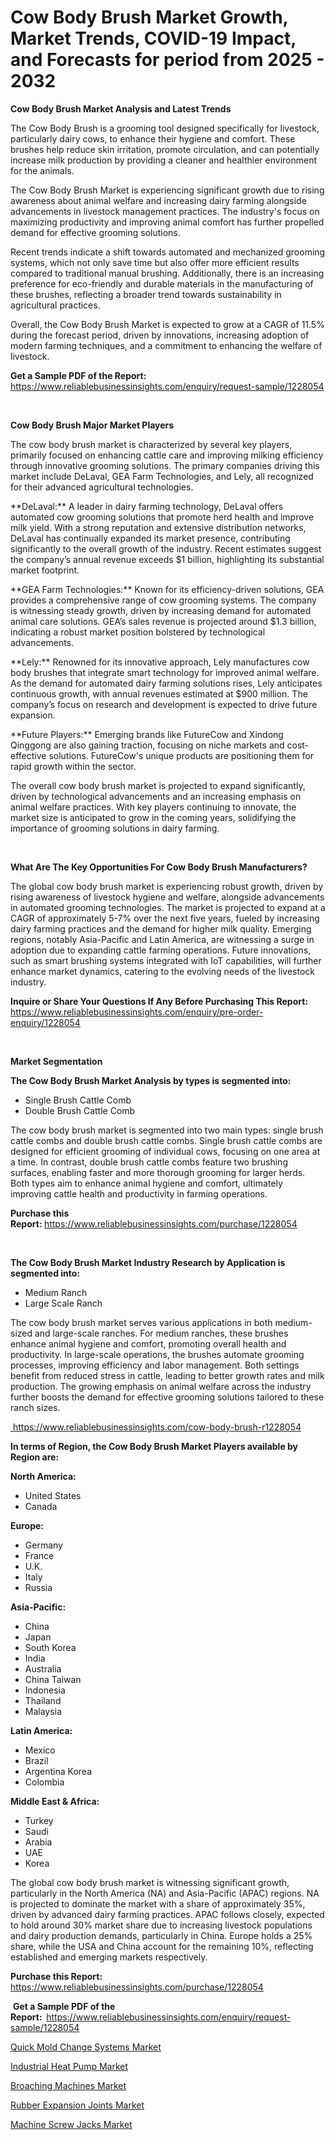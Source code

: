 <p><h1>Cow Body Brush Market Growth, Market Trends, COVID-19 Impact, and Forecasts for period from 2025 - 2032</h1></p><p><strong>Cow Body Brush Market Analysis and Latest Trends</strong></p>
<p><p>The Cow Body Brush is a grooming tool designed specifically for livestock, particularly dairy cows, to enhance their hygiene and comfort. These brushes help reduce skin irritation, promote circulation, and can potentially increase milk production by providing a cleaner and healthier environment for the animals. </p><p>The Cow Body Brush Market is experiencing significant growth due to rising awareness about animal welfare and increasing dairy farming alongside advancements in livestock management practices. The industry's focus on maximizing productivity and improving animal comfort has further propelled demand for effective grooming solutions. </p><p>Recent trends indicate a shift towards automated and mechanized grooming systems, which not only save time but also offer more efficient results compared to traditional manual brushing. Additionally, there is an increasing preference for eco-friendly and durable materials in the manufacturing of these brushes, reflecting a broader trend towards sustainability in agricultural practices. </p><p>Overall, the Cow Body Brush Market is expected to grow at a CAGR of 11.5% during the forecast period, driven by innovations, increasing adoption of modern farming techniques, and a commitment to enhancing the welfare of livestock.</p></p>
<p><strong>Get a Sample PDF of the Report:&nbsp;</strong> <a href="https://www.reliablebusinessinsights.com/enquiry/request-sample/1228054?utm_campaign=1847&utm_medium=2&utm_source=Github&utm_content=ia&utm_term=18022025&utm_id=cow-body-brush">https://www.reliablebusinessinsights.com/enquiry/request-sample/1228054</a></p>
<p>&nbsp;</p>
<p><strong>Cow Body Brush Major Market Players</strong></p>
<p><p>The cow body brush market is characterized by several key players, primarily focused on enhancing cattle care and improving milking efficiency through innovative grooming solutions. The primary companies driving this market include DeLaval, GEA Farm Technologies, and Lely, all recognized for their advanced agricultural technologies.</p><p>**DeLaval:** A leader in dairy farming technology, DeLaval offers automated cow grooming solutions that promote herd health and improve milk yield. With a strong reputation and extensive distribution networks, DeLaval has continually expanded its market presence, contributing significantly to the overall growth of the industry. Recent estimates suggest the company’s annual revenue exceeds $1 billion, highlighting its substantial market footprint.</p><p>**GEA Farm Technologies:** Known for its efficiency-driven solutions, GEA provides a comprehensive range of cow grooming systems. The company is witnessing steady growth, driven by increasing demand for automated animal care solutions. GEA’s sales revenue is projected around $1.3 billion, indicating a robust market position bolstered by technological advancements.</p><p>**Lely:** Renowned for its innovative approach, Lely manufactures cow body brushes that integrate smart technology for improved animal welfare. As the demand for automated dairy farming solutions rises, Lely anticipates continuous growth, with annual revenues estimated at $900 million. The company’s focus on research and development is expected to drive future expansion.</p><p>**Future Players:** Emerging brands like FutureCow and Xindong Qinggong are also gaining traction, focusing on niche markets and cost-effective solutions. FutureCow's unique products are positioning them for rapid growth within the sector.</p><p>The overall cow body brush market is projected to expand significantly, driven by technological advancements and an increasing emphasis on animal welfare practices. With key players continuing to innovate, the market size is anticipated to grow in the coming years, solidifying the importance of grooming solutions in dairy farming.</p></p>
<p>&nbsp;</p>
<p><strong>What Are The Key Opportunities For Cow Body Brush Manufacturers?</strong></p>
<p><p>The global cow body brush market is experiencing robust growth, driven by rising awareness of livestock hygiene and welfare, alongside advancements in automated grooming technologies. The market is projected to expand at a CAGR of approximately 5-7% over the next five years, fueled by increasing dairy farming practices and the demand for higher milk quality. Emerging regions, notably Asia-Pacific and Latin America, are witnessing a surge in adoption due to expanding cattle farming operations. Future innovations, such as smart brushing systems integrated with IoT capabilities, will further enhance market dynamics, catering to the evolving needs of the livestock industry.</p></p>
<p><strong>Inquire or Share Your Questions If Any Before Purchasing This Report:</strong> <a href="https://www.reliablebusinessinsights.com/enquiry/pre-order-enquiry/1228054?utm_campaign=1847&utm_medium=2&utm_source=Github&utm_content=ia&utm_term=18022025&utm_id=cow-body-brush">https://www.reliablebusinessinsights.com/enquiry/pre-order-enquiry/1228054</a></p>
<p>&nbsp;</p>
<p><strong>Market Segmentation</strong></p>
<p><strong>The Cow Body Brush Market Analysis by types is segmented into:</strong></p>
<p><ul><li>Single Brush Cattle Comb</li><li>Double Brush Cattle Comb</li></ul></p>
<p><p>The cow body brush market is segmented into two main types: single brush cattle combs and double brush cattle combs. Single brush cattle combs are designed for efficient grooming of individual cows, focusing on one area at a time. In contrast, double brush cattle combs feature two brushing surfaces, enabling faster and more thorough grooming for larger herds. Both types aim to enhance animal hygiene and comfort, ultimately improving cattle health and productivity in farming operations.</p></p>
<p><strong>Purchase this Report:&nbsp;</strong><a href="https://www.reliablebusinessinsights.com/purchase/1228054?utm_campaign=1847&utm_medium=2&utm_source=Github&utm_content=ia&utm_term=18022025&utm_id=cow-body-brush">https://www.reliablebusinessinsights.com/purchase/1228054</a></p>
<p>&nbsp;</p>
<p><strong>The Cow Body Brush Market Industry Research by Application is segmented into:</strong></p>
<p><ul><li>Medium Ranch</li><li>Large Scale Ranch</li></ul></p>
<p><p>The cow body brush market serves various applications in both medium-sized and large-scale ranches. For medium ranches, these brushes enhance animal hygiene and comfort, promoting overall health and productivity. In large-scale operations, the brushes automate grooming processes, improving efficiency and labor management. Both settings benefit from reduced stress in cattle, leading to better growth rates and milk production. The growing emphasis on animal welfare across the industry further boosts the demand for effective grooming solutions tailored to these ranch sizes.</p></p>
<p><a href="https://www.reliablebusinessinsights.com/cow-body-brush-r1228054?utm_campaign=1847&utm_medium=2&utm_source=Github&utm_content=ia&utm_term=18022025&utm_id=cow-body-brush">&nbsp;https://www.reliablebusinessinsights.com/cow-body-brush-r1228054</a></p>
<p><strong>In terms of Region, the Cow Body Brush Market Players available by Region are:</strong></p>
<p>
    <p> <strong> North America: </strong>
        <ul>
            <li>United States</li>
            <li>Canada</li>
        </ul>
        </p> 
    <p> <strong> Europe: </strong>
        <ul>
            <li>Germany</li>
            <li>France</li>
            <li>U.K.</li>
            <li>Italy</li>
            <li>Russia</li>
        </ul>
        </p> 
    <p> <strong> Asia-Pacific: </strong>
        <ul>
            <li>China</li>
            <li>Japan</li>
            <li>South Korea</li>
            <li>India</li>
            <li>Australia</li>
            <li>China Taiwan</li>
            <li>Indonesia</li>
            <li>Thailand</li>
            <li>Malaysia</li>
        </ul>
        </p> 
    <p> <strong> Latin America: </strong>
        <ul>
            <li>Mexico</li>
            <li>Brazil</li>
            <li>Argentina Korea</li>
            <li>Colombia</li>
        </ul>
        </p> 
    <p> <strong> Middle East & Africa: </strong>
        <ul>
            <li>Turkey</li>
            <li>Saudi</li>
            <li>Arabia</li>
            <li>UAE</li>
            <li>Korea</li>
        </ul>
    </p>
    </p>
<p><p>The global cow body brush market is witnessing significant growth, particularly in the North America (NA) and Asia-Pacific (APAC) regions. NA is projected to dominate the market with a share of approximately 35%, driven by advanced dairy farming practices. APAC follows closely, expected to hold around 30% market share due to increasing livestock populations and dairy production demands, particularly in China. Europe holds a 25% share, while the USA and China account for the remaining 10%, reflecting established and emerging markets respectively.</p></p>
<p><strong>Purchase this Report: </strong><a href="https://www.reliablebusinessinsights.com/purchase/1228054?utm_campaign=1847&utm_medium=2&utm_source=Github&utm_content=ia&utm_term=18022025&utm_id=cow-body-brush">https://www.reliablebusinessinsights.com/purchase/1228054</a></p>
<p>&nbsp;<strong>Get a Sample PDF of the Report:&nbsp;&nbsp;</strong><a href="https://www.reliablebusinessinsights.com/enquiry/request-sample/1228054?utm_campaign=1847&utm_medium=2&utm_source=Github&utm_content=ia&utm_term=18022025&utm_id=cow-body-brush">https://www.reliablebusinessinsights.com/enquiry/request-sample/1228054</a></p>
<p><strong></strong></p>
<p><p><a href="https://github.com/feeqahrndz/Market-Research-Report-List-1/blob/main/quick-mold-change-systems-market.md?utm_campaign=1847&utm_medium=2&utm_source=Github&utm_content=ia&utm_term=18022025&utm_id=cow-body-brush">Quick Mold Change Systems Market</a></p><p><a href="https://github.com/taxyevgwlle/Market-Research-Report-List-1/blob/main/industrial-heat-pump-market.md?utm_campaign=1847&utm_medium=2&utm_source=Github&utm_content=ia&utm_term=18022025&utm_id=cow-body-brush">Industrial Heat Pump Market</a></p><p><a href="https://github.com/shrebasokib/Market-Research-Report-List-1/blob/main/broaching-machines-market.md?utm_campaign=1847&utm_medium=2&utm_source=Github&utm_content=ia&utm_term=18022025&utm_id=cow-body-brush">Broaching Machines Market</a></p><p><a href="https://github.com/donkalucine10/Market-Research-Report-List-1/blob/main/rubber-expansion-joints-market.md?utm_campaign=1847&utm_medium=2&utm_source=Github&utm_content=ia&utm_term=18022025&utm_id=cow-body-brush">Rubber Expansion Joints Market</a></p><p><a href="https://github.com/elodielamto06/Market-Research-Report-List-1/blob/main/machine-screw-jacks-market.md?utm_campaign=1847&utm_medium=2&utm_source=Github&utm_content=ia&utm_term=18022025&utm_id=cow-body-brush">Machine Screw Jacks Market</a></p></p>